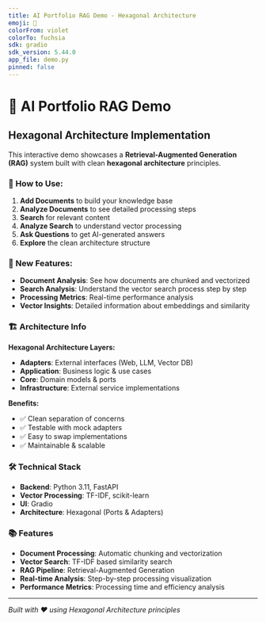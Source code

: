 ```yaml
---
title: AI Portfolio RAG Demo - Hexagonal Architecture
emoji: 🌌
colorFrom: violet
colorTo: fuchsia
sdk: gradio
sdk_version: 5.44.0
app_file: demo.py
pinned: false
---
```


# 🚀 AI Portfolio RAG Demo
## Hexagonal Architecture Implementation

This interactive demo showcases a **Retrieval-Augmented Generation (RAG)** system built with clean **hexagonal architecture** principles.

### 🎯 How to Use:
1. **Add Documents** to build your knowledge base
2. **Analyze Documents** to see detailed processing steps
3. **Search** for relevant content
4. **Analyze Search** to understand vector processing
5. **Ask Questions** to get AI-generated answers
6. **Explore** the clean architecture structure

### 🔬 New Features:
- **Document Analysis**: See how documents are chunked and vectorized
- **Search Analysis**: Understand the vector search process step by step
- **Processing Metrics**: Real-time performance analysis
- **Vector Insights**: Detailed information about embeddings and similarity

### 🏗️ Architecture Info

**Hexagonal Architecture Layers:**
- **Adapters**: External interfaces (Web, LLM, Vector DB)
- **Application**: Business logic & use cases  
- **Core**: Domain models & ports
- **Infrastructure**: External service implementations

**Benefits:**
- ✅ Clean separation of concerns
- ✅ Testable with mock adapters
- ✅ Easy to swap implementations
- ✅ Maintainable & scalable

### 🛠️ Technical Stack
- **Backend**: Python 3.11, FastAPI
- **Vector Processing**: TF-IDF, scikit-learn
- **UI**: Gradio
- **Architecture**: Hexagonal (Ports & Adapters)

### 📚 Features
- **Document Processing**: Automatic chunking and vectorization
- **Vector Search**: TF-IDF based similarity search
- **RAG Pipeline**: Retrieval-Augmented Generation
- **Real-time Analysis**: Step-by-step processing visualization
- **Performance Metrics**: Processing time and efficiency analysis

---

*Built with ❤️ using Hexagonal Architecture principles*
